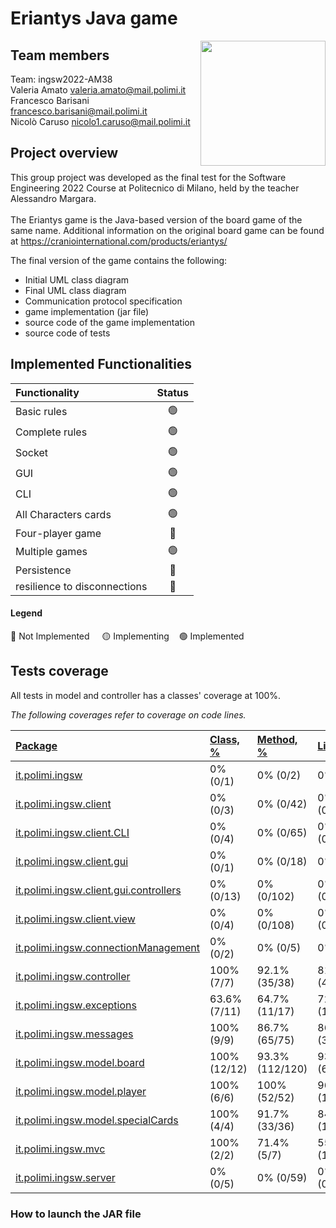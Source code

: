 # Eriantys Java game

<!DOCTYPE html>

<img src="https://www.craniocreations.it/wp-content/uploads/2021/06/Eriantys_scatolaFrontombra-600x600.png" width=200px height=200 px align="right" />

## Team members
Team:  ingsw2022-AM38 <br />
Valeria Amato valeria.amato@mail.polimi.it <br />
Francesco Barisani francesco.barisani@mail.polimi.it <br />
Nicolò Caruso nicolo1.caruso@mail.polimi.it <br />

## Project overview
This group project was developed as the final test for the Software Engineering 2022 Course at Politecnico di Milano, held by the teacher Alessandro Margara. <br />  
The Eriantys game is the Java-based version of the board game of the same name.
Additional information on the original board game can be found at https://craniointernational.com/products/eriantys/ <br />

The final version of the game contains the following:
* Initial UML class diagram
* Final UML class diagram
* Communication protocol specification
* game implementation (jar file)
* source code of the game implementation
* source code of tests

## Implemented Functionalities

| Functionality                | Status |
|:-----------------------------|:------:|
| Basic rules                  |   🟢   |
| Complete rules               |   🟢   |
| Socket                       |   🟢   |
| GUI                          |   🟢   |
| CLI                          |   🟢   |
| All Characters cards         |   🟢   |
| Four-player game             |   🔴   |
| Multiple games               |   🟢   |
| Persistence                  |   🔴   |
| resilience to disconnections |  🔴    |

#### Legend

🔴 Not Implemented &nbsp;&nbsp;&nbsp;&nbsp;🟡 Implementing&nbsp;&nbsp;&nbsp;&nbsp;🟢 Implemented

## Tests coverage
All tests in model and controller has a classes' coverage at 100%.

*The following coverages refer to coverage on code lines.*

|[Package](index_SORT_BY_NAME_DESC.html)|[Class, %](index_SORT_BY_CLASS.html)|[Method, %](index_SORT_BY_METHOD.html)|[Line, %](index_SORT_BY_LINE.html)|
|:----|:----|:----|:----|
|[it.polimi.ingsw](ns-1/index.html)|<span class="percent">    0%  </span>  <span class="absValue">    (0/1)  </span>|<span class="percent">    0%  </span>  <span class="absValue">    (0/2)  </span>|<span class="percent">    0%  </span>  <span class="absValue">    (0/20)  </span>|
|[it.polimi.ingsw.client](ns-2/index.html)|<span class="percent">    0%  </span>  <span class="absValue">    (0/3)  </span>|<span class="percent">    0%  </span>  <span class="absValue">    (0/42)  </span>|<span class="percent">    0%  </span>  <span class="absValue">    (0/167)  </span>|
|[it.polimi.ingsw.client.CLI](ns-3/index.html)|<span class="percent">    0%  </span>  <span class="absValue">    (0/4)  </span>|<span class="percent">    0%  </span>  <span class="absValue">    (0/65)  </span>|<span class="percent">    0%  </span>  <span class="absValue">    (0/651)  </span>|
|[it.polimi.ingsw.client.gui](ns-4/index.html)|<span class="percent">    0%  </span>  <span class="absValue">    (0/1)  </span>|<span class="percent">    0%  </span>  <span class="absValue">    (0/18)  </span>|<span class="percent">    0%  </span>  <span class="absValue">    (0/79)  </span>|
|[it.polimi.ingsw.client.gui.controllers](ns-5/index.html)|<span class="percent">    0%  </span>  <span class="absValue">    (0/13)  </span>|<span class="percent">    0%  </span>  <span class="absValue">    (0/102)  </span>|<span class="percent">    0%  </span>  <span class="absValue">    (0/917)  </span>|
|[it.polimi.ingsw.client.view](ns-6/index.html)|<span class="percent">    0%  </span>  <span class="absValue">    (0/4)  </span>|<span class="percent">    0%  </span>  <span class="absValue">    (0/108)  </span>|<span class="percent">    0%  </span>  <span class="absValue">    (0/394)  </span>|
|[it.polimi.ingsw.connectionManagement](ns-7/index.html)|<span class="percent">    0%  </span>  <span class="absValue">    (0/2)  </span>|<span class="percent">    0%  </span>  <span class="absValue">    (0/5)  </span>|<span class="percent">    0%  </span>  <span class="absValue">    (0/21)  </span>|
|[it.polimi.ingsw.controller](ns-8/index.html)|<span class="percent">    100%  </span>  <span class="absValue">    (7/7)  </span>|<span class="percent">    92.1%  </span>  <span class="absValue">    (35/38)  </span>|<span class="percent">    81.1%  </span>  <span class="absValue">    (425/524)  </span>|
|[it.polimi.ingsw.exceptions](ns-9/index.html)|<span class="percent">    63.6%  </span>  <span class="absValue">    (7/11)  </span>|<span class="percent">    64.7%  </span>  <span class="absValue">    (11/17)  </span>|<span class="percent">    72.7%  </span>  <span class="absValue">    (16/22)  </span>|
|[it.polimi.ingsw.messages](ns-a/index.html)|<span class="percent">    100%  </span>  <span class="absValue">    (9/9)  </span>|<span class="percent">    86.7%  </span>  <span class="absValue">    (65/75)  </span>|<span class="percent">    86.5%  </span>  <span class="absValue">    (347/401)  </span>|
|[it.polimi.ingsw.model.board](ns-b/index.html)|<span class="percent">    100%  </span>  <span class="absValue">    (12/12)  </span>|<span class="percent">    93.3%  </span>  <span class="absValue">    (112/120)  </span>|<span class="percent">    93%  </span>  <span class="absValue">    (675/726)  </span>|
|[it.polimi.ingsw.model.player](ns-c/index.html)|<span class="percent">    100%  </span>  <span class="absValue">    (6/6)  </span>|<span class="percent">    100%  </span>  <span class="absValue">    (52/52)  </span>|<span class="percent">    96.5%  </span>  <span class="absValue">    (192/199)  </span>|
|[it.polimi.ingsw.model.specialCards](ns-d/index.html)|<span class="percent">    100%  </span>  <span class="absValue">    (4/4)  </span>|<span class="percent">    91.7%  </span>  <span class="absValue">    (33/36)  </span>|<span class="percent">    84.8%  </span>  <span class="absValue">    (106/125)  </span>|
|[it.polimi.ingsw.mvc](ns-e/index.html)|<span class="percent">    100%  </span>  <span class="absValue">    (2/2)  </span>|<span class="percent">    71.4%  </span>  <span class="absValue">    (5/7)  </span>|<span class="percent">    55.6%  </span>  <span class="absValue">    (10/18)  </span>|
|[it.polimi.ingsw.server](ns-f/index.html)|<span class="percent">    0%  </span>  <span class="absValue">    (0/5)  </span>|<span class="percent">    0%  </span>  <span class="absValue">    (0/59)  </span>|<span class="percent">    0%  </span>  <span class="absValue">    (0/554)  </span>|



### How to launch the JAR file

